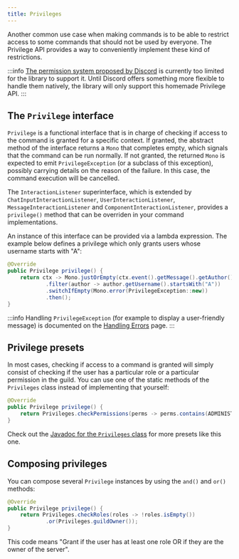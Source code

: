 ```yaml
---
title: Privileges
---
```


Another common use case when making commands is to be able to restrict access to some commands that should not be used by everyone. The Privilege API provides a way to conveniently implement these kind of restrictions.

:::info
[The permission system proposed by Discord](https://discord.com/developers/docs/interactions/application-commands#permissions) is currently too limited for the library to support it. Until Discord offers something more flexible to handle them natively, the library will only support this homemade Privilege API.
:::

## The `Privilege` interface

`Privilege` is a functional interface that is in charge of checking if access to the command is granted for a specific context. If granted, the abstract method of the interface returns a `Mono` that completes empty, which signals that the command can be run normally. If not granted, the returned `Mono` is expected to emit `PrivilegeException` (or a subclass of this exception), possibly carrying details on the reason of the failure. In this case, the command execution will be cancelled.

The `InteractionListener` superinterface, which is extended by `ChatInputInteractionListener`, `UserInteractionListener`, `MessageInteractionListener` and `ComponentInteractionListener`, provides a `privilege()` method that can be overriden in your command implementations.

An instance of this interface can be provided via a lambda expression. The example below defines a privilege which only grants users whose username starts with "A":

```java
@Override
public Privilege privilege() {
    return ctx -> Mono.justOrEmpty(ctx.event().getMessage().getAuthor())
            .filter(author -> author.getUsername().startsWith("A"))
            .switchIfEmpty(Mono.error(PrivilegeException::new))
            .then();
}
```

:::info
Handling `PrivilegeException` (for example to display a user-friendly message) is documented on the [Handling Errors](handling-errors.md) page.
:::

## Privilege presets

In most cases, checking if access to a command is granted will simply consist of checking if the user has a particular role or a particular permission in the guild. You can use one of the static methods of the `Privileges` class instead of implementing that yourself:

```java
@Override
public Privilege privilege() {
    return Privileges.checkPermissions(perms -> perms.contains(ADMINISTRATOR));
}
```

Check out the [Javadoc for the `Privileges` class](https://javadoc.io/doc/com.alex1304.botrino/botrino-interaction/latest/botrino.interaction/botrino/interaction/privilege/Privileges.html) for more presets like this one.

## Composing privileges

You can compose several `Privilege` instances by using the `and()` and `or()` methods:

```java
@Override
public Privilege privilege() {
    return Privileges.checkRoles(roles -> !roles.isEmpty())
            .or(Privileges.guildOwner());
}
```

This code means "Grant if the user has at least one role OR if they are the owner of the server".
